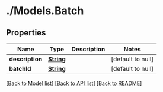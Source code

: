 # ./Models.Batch
## Properties

Name | Type | Description | Notes
------------ | ------------- | ------------- | -------------
**description** | [**String**](string.md) |  | [default to null]
**batchId** | [**String**](string.md) |  | [default to null]

[[Back to Model list]](../README.md#documentation-for-models) [[Back to API list]](../README.md#documentation-for-api-endpoints) [[Back to README]](../README.md)

